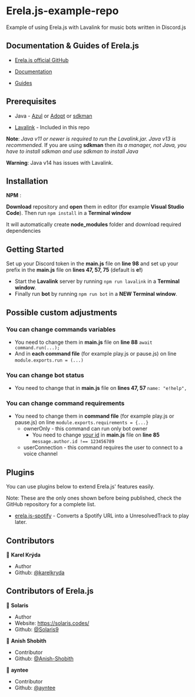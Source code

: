 # Erela.js-example-repo
Example of using Erela.js with Lavalink for music bots written in Discord.js

## Documentation & Guides of Erela.js

- [Erela.js official GitHub](https://github.com/MenuDocs/erela.js "Erela.js GitHub")

- [Documentation](http://projects.solaris.codes/erelajs/docs/gettingstarted.html "Erela.js Documentation")

- [Guides](http://projects.solaris.codes/erelajs/guides/introduction.html "Erela.js Guides")

## Prerequisites

- Java - [Azul](https://www.azul.com/downloads/zulu-community/?architecture=x86-64-bit&package=jdk "Download Azul OpenJDK") or [Adopt](https://adoptopenjdk.net/ "Download Adopt OpenJDK") or [sdkman](https://sdkman.io/install "Download sdkman")

- [Lavalink](https://ci.fredboat.com/viewLog.html?buildId=lastSuccessful&buildTypeId=Lavalink_Build&tab=artifacts&guest=1 "Download Lavalink") - Included in this repo

**Note**: _Java v11 or newer is required to run the Lavalink.jar. Java v13 is recommended._ If you are using **sdkman** then _its a manager, not Java, you have to install sdkman and use sdkman to install Java_

**Warning**: Java v14 has issues with Lavalink.

## Installation

**NPM** :

**Download** repository and **open** them in editor (for example **Visual Studio Code**). Then run `npm install` in a **Terminal window**

It will automatically create **node_modules** folder and download required dependencies

## Getting Started

Set up your Discord token in the **main.js** file on **line 98** and set up your prefix in the **main.js** file on **lines 47, 57, 75** (default is **e!**)

- Start the **Lavalink** server by running `npm run lavalink` in a **Terminal window**.
- Finally run **bot** by running `npm run bot` in a **NEW Terminal window**.

## Possible custom adjustments
### You can change commands variables
- You need to change them in **main.js** file on **line 88**
```await command.run(...);```
- And in **each command file** (for example play.js or pause.js) on line `module.exports.run = (...)`
### You can change bot status
- You need to change that in **main.js** file on **lines 47, 57**
```name: "e!help",```
### You can change command requirements
- You need to change them in **command file** (for example play.js or pause.js) on line `module.exports.requirements = {...}`
  - ownerOnly - this command can run only bot owner
    - You need to change [your id](https://support.discord.com/hc/en-us/articles/206346498-Where-can-I-find-my-User-Server-Message-ID-) in **main.js** file on **line 85** `message.author.id !== 123456789`
  - userConnection - this command requires the user to connect to a voice channel
## Plugins

You can use plugins below to extend Erela.js' features easily.

Note: These are the only ones shown before being published, check the GitHub repository for a complete list.

- [erela.js-spotify](https://github.com/MenuDocs/erela.js-spotify) - Converts a Spotify URL into a UnresolvedTrack to play later.


## Contributors

👤 **Karel Krýda**

- Author
- Github: [@karelkryda](https://github.com/karelkryda)

## Contributors of Erela.js

👤 **Solaris**

- Author
- Website: <https://solaris.codes/>
- Github: [@Solaris9](https://github.com/Solaris9)

👤 **Anish Shobith**

- Contributor
- Github: [@Anish-Shobith](https://github.com/Anish-Shobith)

👤 **ayntee**

- Contributor
- Github: [@ayntee](https://github.com/ayntee)
